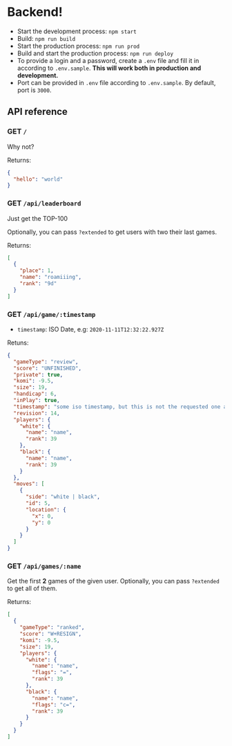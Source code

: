 # Backend!

* Start the development process: `npm start`
* Build: `npm run build`
* Start the production process: `npm run prod`
* Build and start the production process: `npm run deploy`
* To provide a login and a password, create a `.env` file and fill it in according to `.env.sample`. **This will work both in production and development.**
* Port can be provided in `.env` file according to `.env.sample`. By default, port is `3000`.

## API reference

### GET `/`
Why not?

Returns:
```json
{
  "hello": "world"
}
```

### GET `/api/leaderboard`
Just get the TOP-100

Optionally, you can pass `?extended` to get users with two their last games.

Returns:

```json
[
  {
    "place": 1,
    "name": "roamiiing",
    "rank": "9d"
  }
]
```

### GET `/api/game/:timestamp`
* `timestamp`: ISO Date, e.g: `2020-11-11T12:32:22.927Z`

Retuns:

```json
{
  "gameType": "review",
  "score": "UNFINISHED",
  "private": true,
  "komi": -9.5,
  "size": 19,
  "handicap": 6,
  "inPlay": true,
  "timestamp": "some iso timestamp, but this is not the requested one as KGS creates copy of the game",
  "revision": 14,
  "players": {
    "white": {
      "name": "name",
      "rank": 39
    },
    "black": {
      "name": "name",
      "rank": 39
    }
  },
  "moves": [
    {
      "side": "white | black",
      "id": 5,
      "location": {
        "x": 0,
        "y": 0
      }
    }
  ]
}
```

### GET `/api/games/:name`

Get the first **2** games of the given user. Optionally, you can pass `?extended` to get all of them.

Returns:

```json
[
  {
    "gameType": "ranked",
    "score": "W+RESIGN",
    "komi": -9.5,
    "size": 19,
    "players": {
      "white": {
        "name": "name",
        "flags": "=",
        "rank": 39
      },
      "black": {
        "name": "name",
        "flags": "c=",
        "rank": 39
      }
    }
  }
]
```
